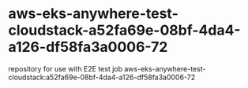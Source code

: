 # aws-eks-anywhere-test-cloudstack-a52fa69e-08bf-4da4-a126-df58fa3a0006-72
repository for use with E2E test job aws-eks-anywhere-test-cloudstack:a52fa69e-08bf-4da4-a126-df58fa3a0006-72
